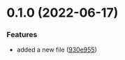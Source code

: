 # 0.1.0 (2022-06-17)


### Features

* added a new file ([930e955](https://github.com/sarafpradumna/Test-repo/commit/930e955df2f78e25a3ca2cb62e98b441b623a76c))



